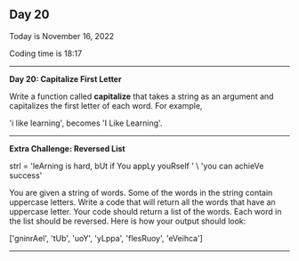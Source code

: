 <h2>Day 20</h2>
<p>Today is November 16, 2022</p>
<p>Coding time is 18:17</p>
<hr/>

<p><b>Day 20: Capitalize First Letter</b></p>
<p>Write a function called <b>capitalize</b> that takes a string as an argument and
capitalizes the first letter of each word. For example,</p>
<p>'i like learning', becomes 'I Like Learning'.</p>
<hr/>

<p><b>Extra Challenge: Reversed List</b></p>
<p>strl = 'leArning is hard, bUt if You appLy youRself ' \
'you can achieVe success'</p>
<p>You are given a string of words. Some of the words in the string contain uppercase letters.
Write a code that will return all the words that have an uppercase letter. Your code should return a list of the words.
Each word in the list should be reversed. Here is how your output should look:</p>
<p>['gninrAel', 'tUb', 'uoY', 'yLppa', 'flesRuoy', 'eVeihca']</p>
<hr/>